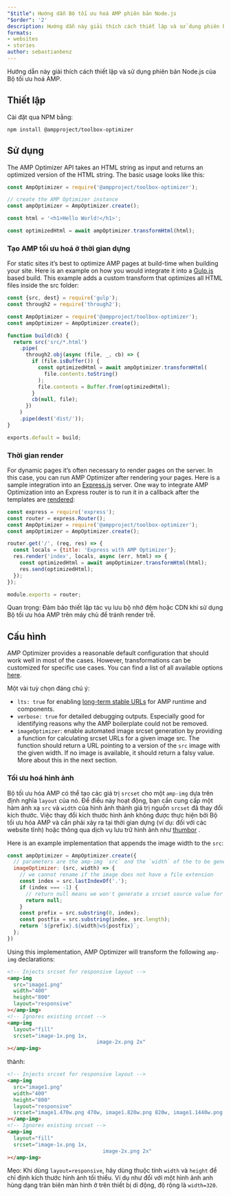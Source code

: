 ```yaml
---
"$title": Hướng dẫn Bộ tối ưu hoá AMP phiên bản Node.js
"$order": '2'
description: Hướng dẫn này giải thích cách thiết lập và sử dụng phiên bản Node.js của Bộ tối ưu hoá AMP.
formats:
- websites
- stories
author: sebastianbenz
---
```


Hướng dẫn này giải thích cách thiết lập và sử dụng phiên bản Node.js của Bộ tối ưu hoá AMP.

## Thiết lập

Cài đặt qua NPM bằng:

```shell
npm install @ampproject/toolbox-optimizer
```

## Sử dụng

The AMP Optimizer API takes an HTML string as input and returns an optimized version of the HTML string. The basic usage looks like this:

```js
const AmpOptimizer = require('@ampproject/toolbox-optimizer');

// create the AMP Optimizer instance
const ampOptimizer = AmpOptimizer.create();

const html = '<h1>Hello World!</h1>';

const optimizedHtml = await ampOptimizer.transformHtml(html);
```

### Tạo AMP tối ưu hoá ở thời gian dựng

For static sites it’s best to optimize AMP pages at build-time when building your site. Here is an example on how you would integrate it into a [Gulp.js](https://gulpjs.com/) based build. This example adds a custom transform that optimizes all HTML files inside the src folder:

```js
const {src, dest} = require('gulp');
const through2 = require('through2');

const AmpOptimizer = require('@ampproject/toolbox-optimizer');
const ampOptimizer = AmpOptimizer.create();

function build(cb) {
  return src('src/*.html')
    .pipe(
      through2.obj(async (file, _, cb) => {
        if (file.isBuffer()) {
          const optimizedHtml = await ampOptimizer.transformHtml(
            file.contents.toString()
          );
          file.contents = Buffer.from(optimizedHtml);
        }
        cb(null, file);
      })
    )
    .pipe(dest('dist/'));
}

exports.default = build;
```

### Thời gian render

For dynamic pages it’s often necessary to render pages on the server. In this case, you can run AMP Optimizer after rendering your pages. Here is a sample integration into an [Express.js](https://expressjs.com/) server. One way to integrate AMP Optimization into an Express router is to run it in a callback after the templates are [rendered](https://expressjs.com/en/api.html#app.render):

```js
const express = require('express');
const router = express.Router();
const AmpOptimizer = require('@ampproject/toolbox-optimizer');
const ampOptimizer = AmpOptimizer.create();

router.get('/', (req, res) => {
  const locals = {title: 'Express with AMP Optimizer'};
  res.render('index', locals, async (err, html) => {
    const optimizedHtml = await ampOptimizer.transformHtml(html);
    res.send(optimizedHtml);
  });
});

module.exports = router;
```

Quan trọng: Đảm bảo thiết lập tác vụ lưu bộ nhớ đệm hoặc CDN khi sử dụng Bộ tối ưu hóa AMP trên máy chủ để tránh render trễ.

## Cấu hình

AMP Optimizer provides a reasonable default configuration that should work well in most of the cases. However, transformations can be customized for specific use cases. You can find a list of all available options [here](https://github.com/ampproject/amp-toolbox/tree/main/packages/optimizer#options).

Một vài tuỳ chọn đáng chú ý:

- `lts: true` for enabling [long-term stable URLs](https://github.com/ampproject/amphtml/blob/main/contributing/lts-release.md) for AMP runtime and components.
- `verbose: true` for detailed debugging outputs. Especially good for identifying reasons why the AMP boilerplate could not be removed.
- `imageOptimizer`: enable automated image srcset generation by providing a function for calculating srcset URLs for a given image src. The function should return a URL pointing to a version of the `src` image with the given width. If no image is available, it should return a falsy value. More about this in the next section.

### Tối ưu hoá hình ảnh

Bộ tối ưu hóa AMP có thể tạo các giá trị `srcset` cho một `amp-img` dựa trên định nghĩa `layout` của nó. Để điều này hoạt động, bạn cần cung cấp một hàm ánh xạ `src` và `width` của hình ảnh thành giá trị nguồn `srcset` đã thay đổi kích thước. Việc thay đổi kích thước hình ảnh không được thực hiện bởi Bộ tối ưu hóa AMP và cần phải xảy ra tại thời gian dựng (ví dụ: đối với các website tĩnh) hoặc thông qua dịch vụ lưu trữ hình ảnh như [thumbor](https://github.com/thumbor/thumbor) .

Here is an example implementation that appends the image width to the `src`:

```js
const ampOptimizer = AmpOptimizer.create({
  // parameters are the amp-img `src` and the `width` of the to be generated srcset source value
  imageOptimizer: (src, width) => {
    // we cannot rename if the image does not have a file extension
    const index = src.lastIndexOf('.');
    if (index === -1) {
      // return null means we won't generate a srcset source value for this width
      return null;
    }
    const prefix = src.substring(0, index);
    const postfix = src.substring(index, src.length);
    return `${prefix}.${width}w${postfix}`;
  };
})
```

Using this implementation, AMP Optimizer will transform the following `amp-img` declarations:

```html
<!-- Injects srcset for responsive layout -->
<amp-img
  src="image1.png"
  width="400"
  height="800"
  layout="responsive"
></amp-img>
<!-- Ignores existing srcset -->
<amp-img
  layout="fill"
  srcset="image-1x.png 1x,
                             image-2x.png 2x"
></amp-img>
```

thành:

```html
<!-- Injects srcset for responsive layout -->
<amp-img
  src="image1.png"
  width="400"
  height="800"
  layout="responsive"
  srcset="image1.470w.png 470w, image1.820w.png 820w, image1.1440w.png 1440w"
></amp-img>
<!-- Ignores existing srcset -->
<amp-img
  layout="fill"
  srcset="image-1x.png 1x,
                               image-2x.png 2x"
></amp-img>
```

Mẹo: Khi dùng `layout=responsive`, hãy dùng thuộc tính `width` và `height` để chỉ định kích thước hình ảnh tối thiểu. Ví dụ như đối với một hình ảnh anh hùng dạng tràn biên màn hình ở trên thiết bị di động, độ rộng là `width=320`.
